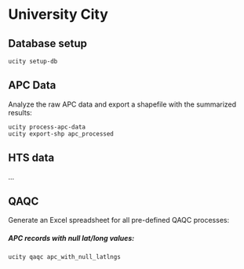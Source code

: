 # University City

## Database setup
```
ucity setup-db
```

## APC Data

Analyze the raw APC data and export a shapefile with the summarized results:

```
ucity process-apc-data
ucity export-shp apc_processed
```

## HTS data

...


## QAQC

Generate an Excel spreadsheet for all pre-defined QAQC processes:

##### APC records with null lat/long values:

```
ucity qaqc apc_with_null_latlngs
```
